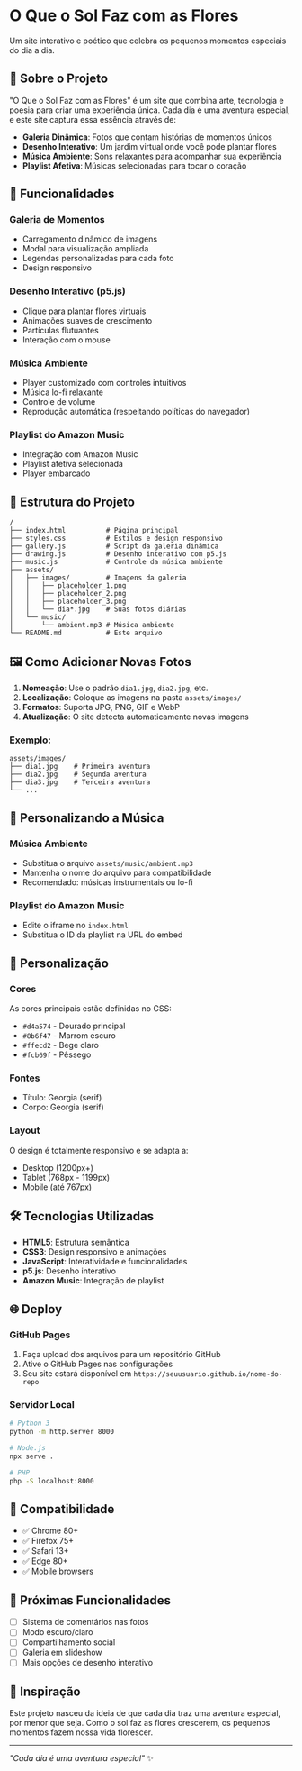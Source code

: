 # O Que o Sol Faz com as Flores

Um site interativo e poético que celebra os pequenos momentos especiais do dia a dia.

## 🌻 Sobre o Projeto

"O Que o Sol Faz com as Flores" é um site que combina arte, tecnologia e poesia para criar uma experiência única. Cada dia é uma aventura especial, e este site captura essa essência através de:

- **Galeria Dinâmica**: Fotos que contam histórias de momentos únicos
- **Desenho Interativo**: Um jardim virtual onde você pode plantar flores
- **Música Ambiente**: Sons relaxantes para acompanhar sua experiência
- **Playlist Afetiva**: Músicas selecionadas para tocar o coração

## 🚀 Funcionalidades

### Galeria de Momentos
- Carregamento dinâmico de imagens
- Modal para visualização ampliada
- Legendas personalizadas para cada foto
- Design responsivo

### Desenho Interativo (p5.js)
- Clique para plantar flores virtuais
- Animações suaves de crescimento
- Partículas flutuantes
- Interação com o mouse

### Música Ambiente
- Player customizado com controles intuitivos
- Música lo-fi relaxante
- Controle de volume
- Reprodução automática (respeitando políticas do navegador)

### Playlist do Amazon Music
- Integração com Amazon Music
- Playlist afetiva selecionada
- Player embarcado

## 📁 Estrutura do Projeto

```
/
├── index.html          # Página principal
├── styles.css          # Estilos e design responsivo
├── gallery.js          # Script da galeria dinâmica
├── drawing.js          # Desenho interativo com p5.js
├── music.js            # Controle da música ambiente
├── assets/
│   ├── images/         # Imagens da galeria
│   │   ├── placeholder_1.png
│   │   ├── placeholder_2.png
│   │   ├── placeholder_3.png
│   │   └── dia*.jpg    # Suas fotos diárias
│   └── music/
│       └── ambient.mp3 # Música ambiente
└── README.md           # Este arquivo
```

## 🖼️ Como Adicionar Novas Fotos

1. **Nomeação**: Use o padrão `dia1.jpg`, `dia2.jpg`, etc.
2. **Localização**: Coloque as imagens na pasta `assets/images/`
3. **Formatos**: Suporta JPG, PNG, GIF e WebP
4. **Atualização**: O site detecta automaticamente novas imagens

### Exemplo:
```
assets/images/
├── dia1.jpg    # Primeira aventura
├── dia2.jpg    # Segunda aventura
├── dia3.jpg    # Terceira aventura
└── ...
```

## 🎵 Personalizando a Música

### Música Ambiente
- Substitua o arquivo `assets/music/ambient.mp3`
- Mantenha o nome do arquivo para compatibilidade
- Recomendado: músicas instrumentais ou lo-fi

### Playlist do Amazon Music
- Edite o iframe no `index.html`
- Substitua o ID da playlist na URL do embed

## 🎨 Personalização

### Cores
As cores principais estão definidas no CSS:
- `#d4a574` - Dourado principal
- `#8b6f47` - Marrom escuro
- `#ffecd2` - Bege claro
- `#fcb69f` - Pêssego

### Fontes
- Título: Georgia (serif)
- Corpo: Georgia (serif)

### Layout
O design é totalmente responsivo e se adapta a:
- Desktop (1200px+)
- Tablet (768px - 1199px)
- Mobile (até 767px)

## 🛠️ Tecnologias Utilizadas

- **HTML5**: Estrutura semântica
- **CSS3**: Design responsivo e animações
- **JavaScript**: Interatividade e funcionalidades
- **p5.js**: Desenho interativo
- **Amazon Music**: Integração de playlist

## 🌐 Deploy

### GitHub Pages
1. Faça upload dos arquivos para um repositório GitHub
2. Ative o GitHub Pages nas configurações
3. Seu site estará disponível em `https://seuusuario.github.io/nome-do-repo`

### Servidor Local
```bash
# Python 3
python -m http.server 8000

# Node.js
npx serve .

# PHP
php -S localhost:8000
```

## 📱 Compatibilidade

- ✅ Chrome 80+
- ✅ Firefox 75+
- ✅ Safari 13+
- ✅ Edge 80+
- ✅ Mobile browsers

## 🎯 Próximas Funcionalidades

- [ ] Sistema de comentários nas fotos
- [ ] Modo escuro/claro
- [ ] Compartilhamento social
- [ ] Galeria em slideshow
- [ ] Mais opções de desenho interativo

## 💝 Inspiração

Este projeto nasceu da ideia de que cada dia traz uma aventura especial, por menor que seja. Como o sol faz as flores crescerem, os pequenos momentos fazem nossa vida florescer.

---

*"Cada dia é uma aventura especial"* ✨

